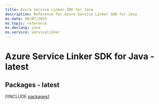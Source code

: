 ```yaml
---
title: Azure Service Linker SDK for Java
description: Reference for Azure Service Linker SDK for Java
ms.date: 08/07/2025
ms.topic: reference
ms.devlang: java
ms.service: servicelinker
---
```

# Azure Service Linker SDK for Java - latest
## Packages - latest
[!INCLUDE [packages](service-linker-index.md)]